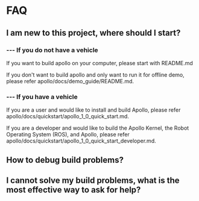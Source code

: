 # FAQ
## I am new to this project, where should I start?
### --- If you do not have a vehicle 
If you want to build apollo on your computer, please start with README.md 

If you don't want to build apollo and only want to run it for offline demo, please refer apollo/docs/demo_guide/README.md. 
### --- If you have a vehicle 
If you are a user and would like to install and build Apollo, please refer apollo/docs/quickstart/apollo_1_0_quick_start.md.

If you are a developer and would like to build the Apollo Kernel, the Robot Operating System (ROS), and Apollo, please refer apollo/docs/quickstart/apollo_1_0_quick_start_developer.md.

## How to debug build problems?
## I cannot solve my build problems, what is the most effective way to ask for help?
